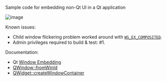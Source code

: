 Sample code for embedding non-Qt UI in a Qt application

![image](https://github.com/forderud/QtForeignWindow/assets/2671400/d88c550f-8141-4cc6-bb95-70050e304235)

Known issues:
* Child window flickering problem worked around with [`WS_EX_COMPOSITED`](https://learn.microsoft.com/en-us/windows/win32/winmsg/extended-window-styles).
* Admin privileges required to build & test: #1.

Documentation:
* Qt [Window Embedding](https://doc.qt.io/qt-6/platform-integration.html#window-embedding)
* [QWindow::fromWinId](https://doc.qt.io/qt-6/qwindow.html#fromWinId)
* [QWidget::createWindowContainer](https://doc.qt.io/qt-6/qwidget.html#createWindowContainer)
